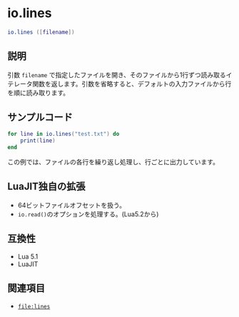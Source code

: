 # io.lines

```lua
io.lines ([filename])
```

## 説明

引数 `filename` で指定したファイルを開き、そのファイルから1行ずつ読み取るイテレータ関数を返します。引数を省略すると、デフォルトの入力ファイルから行を順に読み取ります。

## サンプルコード

```lua
for line in io.lines("test.txt") do
    print(line)
end
```

この例では、ファイルの各行を繰り返し処理し、行ごとに出力しています。

## LuaJIT独自の拡張

- 64ビットファイルオフセットを扱う。
- `io.read()`のオプションを処理する。(Lua5.2から)

## 互換性

- Lua 5.1
- LuaJIT

## 関連項目

- [`file:lines`](file_lines.md)